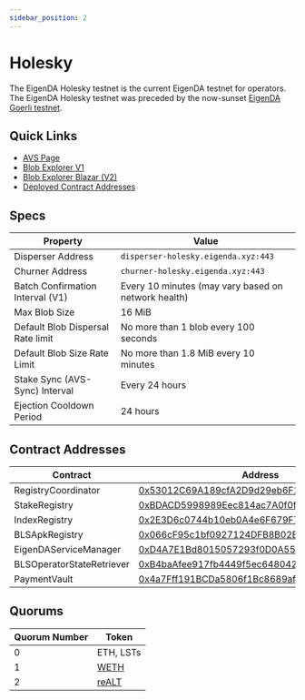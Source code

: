 ```yaml
---
sidebar_position: 2
---
```


# Holesky

The EigenDA Holesky testnet is the current EigenDA testnet for operators. The EigenDA Holesky testnet was preceded by the now-sunset [EigenDA Goerli testnet](./goerli.md).

## Quick Links

* [AVS Page][2]
* [Blob Explorer V1][1]
* [Blob Explorer Blazar (V2)][4]
* [Deployed Contract Addresses][3]

## Specs

| Property | Value |
| --- | --- |
| Disperser Address | `disperser-holesky.eigenda.xyz:443` |
| Churner Address | `churner-holesky.eigenda.xyz:443` |
| Batch Confirmation Interval (V1) | Every 10 minutes (may vary based on network health) |
| Max Blob Size | 16 MiB |
| Default Blob Dispersal Rate limit | No more than 1 blob every 100 seconds |
| Default Blob Size Rate Limit | No more than 1.8 MiB every 10 minutes |
| Stake Sync (AVS-Sync) Interval | Every 24 hours |
| Ejection Cooldown Period | 24 hours |

## Contract Addresses

| Contract | Address |
| --- | --- |
| RegistryCoordinator | [0x53012C69A189cfA2D9d29eb6F19B32e0A2EA3490](https://holesky.etherscan.io/address/0x53012C69A189cfA2D9d29eb6F19B32e0A2EA3490) |
| StakeRegistry | [0xBDACD5998989Eec814ac7A0f0f6596088AA2a270](https://holesky.etherscan.io/address/0xBDACD5998989Eec814ac7A0f0f6596088AA2a270) |
| IndexRegistry | [0x2E3D6c0744b10eb0A4e6F679F71554a39Ec47a5D](https://holesky.etherscan.io/address/0x2E3D6c0744b10eb0A4e6F679F71554a39Ec47a5D) |
| BLSApkRegistry | [0x066cF95c1bf0927124DFB8B02B401bc23A79730D](https://holesky.etherscan.io/address/0x066cF95c1bf0927124DFB8B02B401bc23A79730D) |
| EigenDAServiceManager | [0xD4A7E1Bd8015057293f0D0A557088c286942e84b](https://holesky.etherscan.io/address/0xD4A7E1Bd8015057293f0D0A557088c286942e84b) |
| BLSOperatorStateRetriever | [0xB4baAfee917fb4449f5ec64804217bccE9f46C67](https://holesky.etherscan.io/address/0xB4baAfee917fb4449f5ec64804217bccE9f46C67) |
| PaymentVault | [0x4a7Fff191BCDa5806f1Bc8689afc1417c08C61AB](https://holesky.etherscan.io/address/0x4a7Fff191BCDa5806f1Bc8689afc1417c08C61AB) |

## Quorums

| Quorum Number | Token |
| --- | --- |
| 0 | ETH, LSTs |
| 1 | [WETH](https://holesky.etherscan.io/address/0x94373a4919B3240D86eA41593D5eBa789FEF3848) |
| 2 | [reALT](https://holesky.etherscan.io/address/0x2ff89Aa21D2FB7B00F28A3d224ECf5854ea162f4) |

[1]: https://blobs-holesky.eigenda.xyz/
[2]: https://holesky.eigenlayer.xyz/avs/eigenda
[3]: https://github.com/Layr-Labs/eigenlayer-middleware/?tab=readme-ov-file#current-testnet-deployment
[4]: https://blobs-v2-testnet-holesky.eigenda.xyz/
